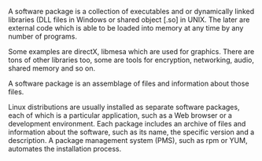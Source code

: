 A software package is a collection of executables and or dynamically linked libraries (DLL files in Windows or shared object [.so] in UNIX. The later are external code which is able to be loaded into memory at any time by any number of programs.

Some examples are directX, libmesa which are used for graphics. There are tons of other libraries too, some are tools for encryption, networking, audio, shared memory and so on.

A software package is an assemblage of files and information about those files.

Linux distributions are usually installed as separate software packages, each of which is a particular application, such as a Web browser or a development environment. Each package includes an archive of files and information about the software, such as its name, the specific version and a description. A package management system (PMS), such as rpm or YUM, automates the installation process.
